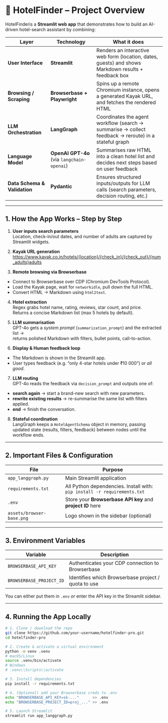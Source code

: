 # 🏨 HotelFinder – Project Overview

HotelFinderis a **Streamlit web app** that demonstrates how to build an AI-driven hotel-search assistant by combining:

| Layer | Technology | What it does |
|-------|------------|--------------|
| **User Interface** | **Streamlit** | Renders an interactive web form (location, dates, guests) and shows Markdown results + feedback box |
| **Browsing / Scraping** | **Browserbase + Playwright** | Spins up a remote Chromium instance, opens a generated Kayak URL, and fetches the rendered HTML |
| **LLM Orchestration** | **LangGraph** | Coordinates the agent workflow (search → summarise → collect feedback → reroute) in a stateful graph |
| **Language Model** | **OpenAI GPT-4o** (via `langchain-openai`) | Summarises raw HTML into a clean hotel list and decides next steps based on user feedback |
| **Data Schema & Validation** | **Pydantic** | Ensures structured inputs/outputs for LLM calls (search parameters, decision routing, etc.) |

---

## 1. How the App Works – Step by Step

1. **User inputs search parameters**  
   Location, check-in/out dates, and number of adults are captured by Streamlit widgets.

2. **Kayak URL generation**  
https://www.kayak.co.in/hotels/{location}/{check_in}/{check_out}/{num_adults}adults


3. **Remote browsing via Browserbase**  
* Connect to Browserbase over CDP (Chromium DevTools Protocol).  
* Load the Kayak page, wait for `networkidle`, pull down the full HTML.  
* Convert HTML → Markdown using `html2text`.

4. **Hotel extraction**  
Regex grabs hotel name, rating, reviews, star count, and price.  
Returns a concise Markdown list (max 5 hotels by default).

5. **LLM summarisation**  
GPT-4o gets a *system prompt* (`summarization_prompt`) and the extracted list →  
returns polished Markdown with filters, bullet points, call-to-action.

6. **Display & Human feedback loop**  
* The Markdown is shown in the Streamlit app.  
* User types feedback (e.g. “only 4-star hotels under ₹10 000”) or *all good*.

7. **LLM routing**  
GPT-4o reads the feedback via `decision_prompt` and outputs one of:  
* **search again** → start a brand-new search with new parameters.  
* **rewrite existing results** → re-summarise the same list with filters applied.  
* **end** → finish the conversation.

8. **Stateful coordination**  
LangGraph keeps a `HotelAgentSchema` object in memory, passing updated state (results, filters, feedback) between nodes until the workflow ends.

---

## 2. Important Files & Configuration

| File | Purpose |
|------|---------|
| `app_langgraph.py` | Main Streamlit application |
| `requirements.txt` | All Python dependencies. Install with:<br>`pip install -r requirements.txt` |
| `.env` | Store your **Browserbase API key** and **project ID** here |
| `assets/browser-base.png` | Logo shown in the sidebar (optional) |

---

## 3. Environment Variables

| Variable | Description |
|----------|-------------|
| `BROWSERBASE_API_KEY` | Authenticates your CDP connection to Browserbase |
| `BROWSERBASE_PROJECT_ID` | Identifies which Browserbase project / quota to use |

You can either put them in `.env` *or* enter the API key in the Streamlit sidebar.

---

## 4. Running the App Locally

```bash
# 1. Clone / download the repo
git clone https://github.com/your-username/hotelfinder-pro.git
cd hotelfinder-pro

# 2. Create & activate a virtual environment
python -m venv .venv
# macOS/Linux
source .venv/bin/activate
# Windows
# .venv\\Scripts\\activate

# 3. Install dependencies
pip install -r requirements.txt

# 4. (Optional) add your Browserbase creds to .env
echo "BROWSERBASE_API_KEY=sk-..."      >> .env
echo "BROWSERBASE_PROJECT_ID=proj_..." >> .env

# 5. Launch Streamlit
streamlit run app_langgraph.py
